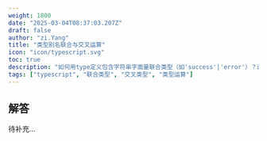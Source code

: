 ```yaml
---
weight: 1800
date: "2025-03-04T08:37:03.207Z"
draft: false
author: "zi.Yang"
title: "类型别名联合与交叉运算"
icon: "icon/typescript.svg"
toc: true
description: "如何用type定义包含字符串字面量联合类型（如'success'|'error'）？说明类型别名在条件类型（Conditional Types）中的运算能力。"
tags: ["typescript", "联合类型", "交叉类型", "类型运算"]
---
```


## 解答

待补充...
